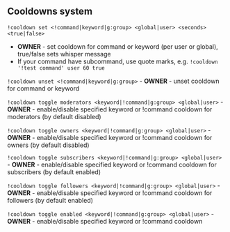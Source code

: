 ## Cooldowns system
`!cooldown set <!command|keyword|g:group> <global|user> <seconds> <true|false>`

- **OWNER** - set cooldown for command or keyword (per user or global), true/false sets whisper message
- If your command have subcommand, use quote marks, e.g. `!cooldown '!test command' user 60 true`

`!cooldown unset <!command|keyword|g:group>` - **OWNER** - unset cooldown for command or keyword

`!cooldown toggle moderators <keyword|!command|g:group> <global|user>` - **OWNER** - enable/disable specified keyword or !command cooldown for moderators (by default disabled)

`!cooldown toggle owners <keyword|!command|g:group> <global|user>` - **OWNER** - enable/disable specified keyword or !command cooldown for owners  (by default disabled)

`!cooldown toggle subscribers <keyword|!command|g:group> <global|user>` - **OWNER** - enable/disable specified keyword or !command cooldown for subscribers (by default enabled)

`!cooldown toggle followers <keyword|!command|g:group> <global|user>` - **OWNER** - enable/disable specified keyword or !command cooldown for followers (by default enabled)

`!cooldown toggle enabled <keyword|!command|g:group> <global|user>` - **OWNER** - enable/disable specified keyword or !command cooldown